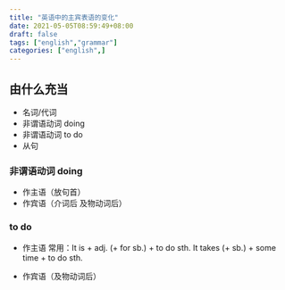 ```yaml
---
title: "英语中的主宾表语的变化"
date: 2021-05-05T08:59:49+08:00
draft: false
tags: ["english","grammar"]
categories: ["english",]
---
```


## 由什么充当

* 名词/代词
* 非谓语动词 doing
* 非谓语动词 to do
* 从句

### 非谓语动词 doing

* 作主语（放句首）
* 作宾语（介词后 及物动词后）

### to do

* 作主语
常用：It is + adj. (+ for sb.) + to do sth.
It takes (+ sb.) + some time + to do sth.

* 作宾语（及物动词后）